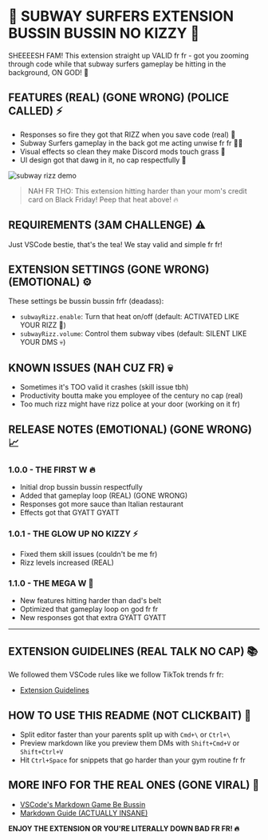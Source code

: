 # 🏃 SUBWAY SURFERS EXTENSION BUSSIN BUSSIN NO KIZZY 📱

SHEEEESH FAM! This extension straight up VALID fr fr - got you zooming through code while that subway surfers gameplay be hitting in the background, ON GOD! 😤

## FEATURES (REAL) (GONE WRONG) (POLICE CALLED) ⚡

- Responses so fire they got that RIZZ when you save code (real) 💯
- Subway Surfers gameplay in the back got me acting unwise fr fr 🏃‍♂️
- Visual effects so clean they make Discord mods touch grass 🥶
- UI design got that dawg in it, no cap respectfully 💅

![subway rizz demo](images/demo.gif)

> NAH FR THO: This extension hitting harder than your mom's credit card on Black Friday! Peep that heat above! 🔥

## REQUIREMENTS (3AM CHALLENGE) ⚠️

Just VSCode bestie, that's the tea! We stay valid and simple fr fr!

## EXTENSION SETTINGS (GONE WRONG) (EMOTIONAL) ⚙️

These settings be bussin bussin frfr (deadass):

* `subwayRizz.enable`: Turn that heat on/off (default: ACTIVATED LIKE YOUR RIZZ 💯)
* `subwayRizz.volume`: Control them subway vibes (default: SILENT LIKE YOUR DMS 💀)

## KNOWN ISSUES (NAH CUZ FR) 💀

- Sometimes it's TOO valid it crashes (skill issue tbh)
- Productivity boutta make you employee of the century no cap (real)
- Too much rizz might have rizz police at your door (working on it fr)

## RELEASE NOTES (EMOTIONAL) (GONE WRONG) 📈

### 1.0.0 - THE FIRST W 🔥

- Initial drop bussin bussin respectfully
- Added that gameplay loop (REAL) (GONE WRONG)
- Responses got more sauce than Italian restaurant
- Effects got that GYATT GYATT

### 1.0.1 - THE GLOW UP NO KIZZY ⚡

- Fixed them skill issues (couldn't be me fr)
- Rizz levels increased (REAL)

### 1.1.0 - THE MEGA W 💅

- New features hitting harder than dad's belt
- Optimized that gameplay loop on god fr fr
- New responses got that extra GYATT GYATT

---

## EXTENSION GUIDELINES (REAL TALK NO CAP) 📚

We followed them VSCode rules like we follow TikTok trends fr fr:
* [Extension Guidelines](https://code.visualstudio.com/api/references/extension-guidelines)

## HOW TO USE THIS README (NOT CLICKBAIT) 📝

- Split editor faster than your parents split up with `Cmd+\` or `Ctrl+\` 
- Preview markdown like you preview them DMs with `Shift+Cmd+V` or `Shift+Ctrl+V`
- Hit `Ctrl+Space` for snippets that go harder than your gym routine fr fr

## MORE INFO FOR THE REAL ONES (GONE VIRAL) 💯

* [VSCode's Markdown Game Be Bussin](http://code.visualstudio.com/docs/languages/markdown)
* [Markdown Guide (ACTUALLY INSANE)](https://help.github.com/articles/markdown-basics/)

**ENJOY THE EXTENSION OR YOU'RE LITERALLY DOWN BAD FR FR! 🔥**
